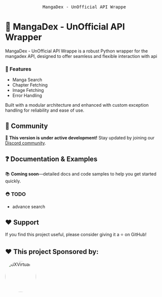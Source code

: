 <div align="center">
<pre>
 MangaDex - UnOfficial API Wrappe
</div>

# 💬 MangaDex - UnOfficial API Wrapper

MangaDex - UnOfficial API Wrappe is a robust Python wrapper for the mangadex API, designed to offer seamless and flexible interaction with api

### 🚀 Features

- Manga Search
- Chapter Fetching
- Image Fetching
- Error Handling

Built with a modular architecture and enhanced with custom exception handling for reliability and ease of use.

## 🏅 Community

🚧 **This version is under active development!** Stay updated by joining our [Discord community](https://discord.gg/xxaA8eKMvM).

## ❓ Documentation & Examples

📚 **Coming soon**—detailed docs and code samples to help you get started quickly.

### ⛑️ TODO

- advance search

## ♥️ Support

If you find this project useful, please consider giving it a ⭐ on GitHub!

## ❤️ This project Sponsored by:

[<img src="https://www.gxvirtual.site/src/Image/icon/GXVirtualID.png" alt="GXVirtual" width="100" style="border-radius: 50%;">](https://www.gxvirtual.site)
